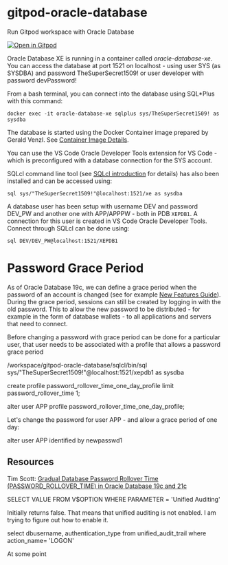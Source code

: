 # gitpod-oracle-database
Run Gitpod workspace with Oracle Database


[![Open in Gitpod](https://gitpod.io/button/open-in-gitpod.svg)](https://gitpod.io/#https://github.com/lucasjellema/gitpod-oracle-database)


Oracle Database XE is running in a container called *oracle-database-xe*.
You can access the database at port 1521 on localhost - using user SYS (as SYSDBA) and password TheSuperSecret1509! or user developer with password devPassword!

From a bash terminal, you can connect into the database using SQL*Plus with this command:

```
docker exec -it oracle-database-xe sqlplus sys/TheSuperSecret1509! as sysdba
```

The database is started using the Docker Container image prepared by Gerald Venzl. See [Container Image Details](https://github.com/gvenzl/oci-oracle-xe). 

You can use the VS Code Oracle Developer Tools extension for VS Code - which is preconfigured with a database connection for the SYS account.

SQLcl command line tool (see [SQLcl introduction](https://www.oracle.com/database/sqldeveloper/technologies/sqlcl/) for details) has also been installed and can be accessed using:

```
sql sys/"TheSuperSecret1509!"@localhost:1521/xe as sysdba 
```  

A database user has been setup with username DEV and password DEV_PW and another one with APP/APPPW - both in PDB `XEPDB1`. A connection for this user is created in VS Code Oracle Developer Tools. Connect through SQLcl can be done using:

```
sql DEV/DEV_PW@localhost:1521/XEPDB1 
```  

# Password Grace Period

As of Oracle Database 19c, we can define a grace period when the password of an account is changed (see for example [New Features Guide](https://docs.oracle.com/en/database/oracle/oracle-database/19/newft/gradual-database-password-rollover-applications.html)). During the grace period, sessions can still be created by logging in with the old password. This to allow the new password to be distributed - for example in the form of database wallets - to all applications and servers that need to connect. 

Before changing a password with grace period can be done for a particular user, that user needs to be associated with a profile that allows a password grace period  

/workspace/gitpod-oracle-database/sqlcl/bin/sql sys/"TheSuperSecret1509!"@localhost:1521/xepdb1 as sysdba

create profile password_rollover_time_one_day_profile limit password_rollover_time 1;

alter user APP profile password_rollover_time_one_day_profile;

Let's change the password for user APP - and allow a grace period of one day:

alter user APP identified by newpasswd1 



## Resources
Tim Scott: [Gradual Database Password Rollover Time (PASSWORD_ROLLOVER_TIME) in Oracle Database 19c and 21c](https://oracle-base.com/articles/21c/gradual-database-password-rollover-time-21c)

SELECT VALUE FROM V$OPTION WHERE PARAMETER = 'Unified Auditing'

Initially returns false. That means that unified auditing is not enabled. I am trying to figure out how to enable it.

select dbusername, authentication_type
from unified_audit_trail
where action_name= 'LOGON' 

At some point 